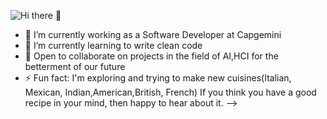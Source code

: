   ![Hi there 👋](https://images.unsplash.com/photo-1518770660439-4636190af475?ixlib=rb-1.2.1&ixid=eyJhcHBfaWQiOjEyMDd9&auto=format&fit=crop&w=1500&q=80)

<!--
**A-Venkat-Giri/A-Venkat-Giri** is a ✨ _special_ ✨ repository because its `README.md` (this file) appears on your GitHub profile.

Here are some ideas to get you started:
-->

- 🔭 I’m currently working as a Software Developer at Capgemini
- 🌱 I’m currently learning to write clean code
- 👯 Open to collaborate on projects in the field of AI,HCI for the betterment of our future
- ⚡ Fun fact: I'm exploring and trying to make new cuisines(Italian, Mexican, Indian,American,British, French)
               If you think you have a good recipe in your mind, then happy to hear about it.
-->
